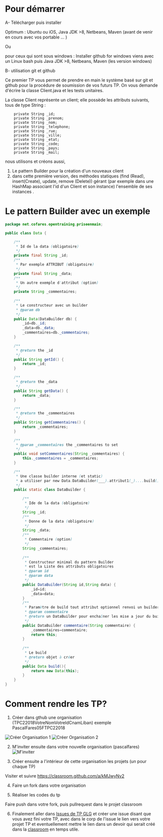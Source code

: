 # Pour démarrer

A- Télécharger puis installer

Optimum : Ubuntu ou iOS, Java JDK >8, Netbeans, Maven (avant de venir en cours avec vos portable ... )

Ou

pour ceux qui sont sous windows : Installer github for windows viens avec un Linux bash puis Java JDK >8, Netbeans, Maven (les version windows)

B- utilisation git et github

Ce premier TP vous permet de prendre en main le système basé sur git et github pour la procédure de soumission de vos futurs TP. On vous demande d'écrire la classe Client.java  et les tests unitaires.


La classe Client représente un client; elle possède les attributs suivants, tous de type String : 
```
    private String _id;
    private String _prenom;
    private String _nom;
    private String _telephone;
    private String _rue;
    private String _ville;
    private String _etat;
    private String _code;
    private String _pays;
    private String _mail;
```

nous utilisons et créons aussi, 
 1. Le pattern Builder pour la création d'un nouveaux client
 2. dans cette première version, des méthodes statiques (find (Read), insert(Create), update, remove (Delete)) gérant (par exemple dans une HashMap associant l'id d'un Client et son instance) l'ensemble de ses instances .

# Le pattern Builder avec un exemple

```Java
package net.cofares.opentraining.priseenmain;

public class Data {

    /**
     * Id de la data (obligatoire)
     */
    private final String _id;
    /**
     * Par exemple ATTRIBUT (obligatoire)
     */
    private final String _data;
    /**
     * Un autre exemple d'attribut (option)
     */
    private String _commentaires;
    
    /**
     * Le constructeur avec un builder
     * @param db 
     */
    public Data(DataBuilder db) {
        _id=db._id;
        _data=db._data;
        _commentaires=db._commentaires;
    }

    /**
     * @return the _id
     */
    public String getId() {
        return _id;
    }

    /**
     * @return the _data
     */
    public String getData() {
        return _data;
    }

    /**
     * @return the _commentaires
     */
    public String getCommentaires() {
        return _commentaires;
    }

    /**
     * @param _commentaires the _commentaires to set
     */
    public void setCommentaires(String _commentaires) {
        this._commentaires = _commentaires;
    }

    /**
     * Une classe builder interne (et static)
     * a utiliser par new Data.DataBuilder(___).attribut1(_)....build();
     */
    public static class DataBuilder {

        /**
         * Ide de la data (obligatoire)
         */
        String _id;
        /**
         * Donne de la data (obligatoire)
         */
        String _data;
        /**
         * Commentaire (option)
         */
        String _commentaires;
        
        /** 
         * Constructeur minimal du pattern Builder 
         * est la Liste des attributs obligatoires
         * @param id
         * @param data 
         */
        public DataBuilder(String id,String data) {
            _id=id;
            _data=data;
        }
        /**
         * Paramètre de build tout attribut optionnel renvoi un builder
         * @param commentaire
         * @return un DataBuilder pour enchaîner les mise a jour du builder
         */
        public DataBuilder commentaire(String commentaire) {
            _commentaires=commentaire;
            return this;
        }
        
        /**
         * Le build
         * @return objet à créer
         */
        public Data build(){
            return new Data(this);
        }
    }
}
```

 # Comment rendre les TP?

1. Créer dans gthub une organisation (TPC22018VotreNomVotreIdCnamLiban) exemple PascalFares05FTPC22018

![Créer Organisation 1](CreerOrganisation.png)
![Créer Organisation 2](CreerOrg2.png)

2. M'inviter ensuite dans votre nouvelle organisation (pascalfares)
![M'inviter](inviteMoi.png)

3. Créer ensuite a l'intérieur de cette organisation les projets (un pour chaque TP)

Visiter et suivre https://classroom.github.com/a/kMJwyNv2

4. Faire un fork dans votre organisation 

5. Réaliser les codes du tp

Faire push dans votre fork, puis pullrequest dans le projet classroom

6. Finalement aller dans [Issues de TP GLG](https://github.com/opentrainingcamp/TP-GLG-Cnam-Liban/issues) et créer une issue disant que vous avez fini votre TP, avec dans le corp de l'issue le lien vers votre projet TP et eventuellement mettre le lien dans un devoir qui serait créé dans la [classroom](https://classroom.google.com/u/1/c/MjQwNTAzNzIxN1pa) en temps utile.
